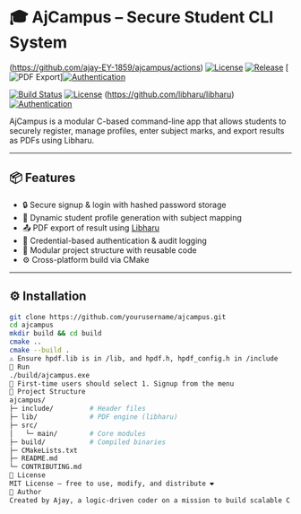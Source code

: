 # 🎓 AjCampus – Secure Student CLI System

(https://github.com/ajay-EY-1859/ajcampus/actions)
[![License](https://img.shields.io/badge/license-MIT-blue.svg)](LICENSE)
[![Release](https://img.shields.io/badge/release-v1.0.0-success.svg)](https://github.com/ajay-EY-1859/ajcampus/releases)
[![PDF Export](https://img.shields.io/badge/pdf-enabled-green.svg)][![Authentication](https://img.shields.io/badge/auth-secure-orange.svg)](#)

[![Build Status](https://img.shields.io/badge/build-passing-brightgreen.svg)](https://github.com/ajay-EY-1859/ajcampus)
[![License](https://img.shields.io/badge/license-MIT-blue.svg)](LICENSE)
(https://github.com/libharu/libharu)
[![Authentication](https://img.shields.io/badge/auth-secure-orange.svg)](#)

AjCampus is a modular C-based command-line app that allows students to securely register, manage profiles, enter subject marks, and export results as PDFs using Libharu.

---

## 📦 Features

- 🔒 Secure signup & login with hashed password storage
- 🧾 Dynamic student profile generation with subject mapping
- 📤 PDF export of result using [Libharu](https://github.com/libharu/libharu)
- 💾 Credential-based authentication & audit logging
- 🧱 Modular project structure with reusable code
- ⚙️ Cross-platform build via CMake

---

## ⚙️ Installation

```bash
git clone https://github.com/yourusername/ajcampus.git
cd ajcampus
mkdir build && cd build
cmake ..
cmake --build .
⚠️ Ensure hpdf.lib is in /lib, and hpdf.h, hpdf_config.h in /include
🚀 Run
./build/ajcampus.exe
📘 First-time users should select 1. Signup from the menu
📂 Project Structure
ajcampus/
├─ include/         # Header files
├─ lib/             # PDF engine (libharu)
├─ src/
│   └─ main/        # Core modules
├─ build/           # Compiled binaries
├─ CMakeLists.txt
├─ README.md
└─ CONTRIBUTING.md
📘 License
MIT License — free to use, modify, and distribute ❤️
🙌 Author
Created by Ajay, a logic-driven coder on a mission to build scalable C systems 💻 GitHub Profile →
